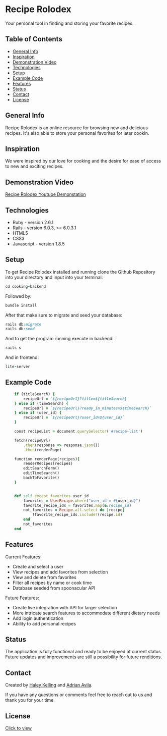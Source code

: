 
# Recipe Rolodex
Your personal tool in finding and storing your favorite recipes.


## Table of Contents
* [General Info](#general-info)
* [Inspiration](#inspiration)
* [Demonstration Video](#demonstration-video)
* [Technologies](#technologies)
* [Setup](#setup)
* [Example Code](#example-code)
* [Features](#features)
* [Status](#status)
* [Contact](#contact)
* [License](#license)


## General Info
Recipe Rolodex is an online resource for browsing new and delicious recipes. It's also able to store your personal favorites for later cookin.

## Inspiration 
We were inspired by our love for cooking and the desire for ease of access to new and exciting recipes.

## Demonstration Video
[Recipe Rolodex Youtube Demonstation](https://youtu.be/MuA3Xw_02P4)

## Technologies 
* Ruby - version 2.6.1
* Rails - version 6.0.3, >= 6.0.3.1
* HTML5
* CSS3 
* Javascript - version 1.8.5


## Setup 
To get Recipe Rolodex installed and running clone the Github Repository into your directory and input into your terminal:
```ruby
cd cooking-backend
```
Followed by:
```ruby
bundle install
```
After that make sure to migrate and seed your database:
```ruby
rails db:migrate
rails db:seed
```
And to get the program running execute in backend:
```ruby
rails s
```
And in frontend:
```ruby
lite-server
```
## Example Code
```ruby
    if (titleSearch) {
        recipeUrl = `${recipeUrl}?title=${titleSearch}`
    } else if (timeSearch) {
        recipeUrl = `${recipeUrl}?ready_in_minutes=${timeSearch}`
    } else if (user_id) {
        recipeUrl = `${recipeUrl}?user_id=${user_id}`
    }

    const recipeList = document.querySelector('#recipe-list')

    fetch(recipeUrl)
        .then(response => response.json())
        .then(renderPage)

    function renderPage(recipes){
        renderRecipes(recipes)
        editSearchForm()
        editTimeSearch()
        backToFavorite()
    }


    def self.except_favorites user_id
        favorites = UserRecipe.where("user_id = #{user_id}")
        favorite_recipe_ids = favorites.map(&:recipe_id)
        not_favorites = Recipe.all.select do |recipe|
            !favorite_recipe_ids.include?(recipe.id)
        end
        not_favorites
    end
```

## Features
Current Features:
* Create and select a user
* View recipes and add favorites from selection 
* View and delete from favorites
* Filter all recipes by name or cook time
* Database seeded from spoonacular API

Future Features:
* Create live integration with API for larger selection
* More intricate search features to accommodate different dietary needs
* Add login authentication
* Ability to add personal recipes

## Status
The application is fully functional and ready to be enjoyed at current status. Future updates and improvements are still a possibility for future renditions.

## Contact
Created by [Haley Kelling](https://www.linkedin.com/in/haley-kelling/) and [Adrian Avila](reneavila1993@gmail.com).

If you have any questions or comments feel free to reach out to us and thank you for your time.

## License 
[Click to view](https://github.com/EidorianAvi/cooking-project/blob/master/LICENSE)

